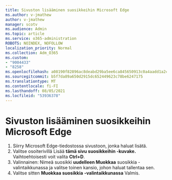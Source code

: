 ```yaml
---
title: Sivuston lisääminen suosikkeihin Microsoft Edge
ms.author: v-jmathew
author: v-jmathew
manager: scotv
ms.audience: Admin
ms.topic: article
ms.service: o365-administration
ROBOTS: NOINDEX, NOFOLLOW
localization_priority: Normal
ms.collection: Adm_O365
ms.custom:
- "9004433"
- "8258"
ms.openlocfilehash: a08190f82896ac8deabd29ba5ee6ca845650913c0a4aadd1a2cd3239d27b8a8d
ms.sourcegitcommit: b5f7da89a650d2915dc652449623c78be6247175
ms.translationtype: MT
ms.contentlocale: fi-FI
ms.lasthandoff: 08/05/2021
ms.locfileid: "53936378"
---
```

# <a name="add-a-site-to-your-favorites-in-microsoft-edge"></a>Sivuston lisääminen suosikkeihin Microsoft Edge

1. Siirry Microsoft Edge-tiedostossa sivustoon, jonka haluat lisätä.
2. Valitse osoiterivillä Lisää **tämä sivu suosikkeihin -kuvake.** Vaihtoehtoisesti voit valita **Ctrl+D**.
3. Valinnainen: Nimeä suosikki **uudelleen Muokkaa** suosikkia -valintaikkunassa ja valitse toinen kansio, johon haluat tallentaa sen.
4. Valitse sitten **Muokkaa suosikkia** **-valintaikkunassa** Valmis.
